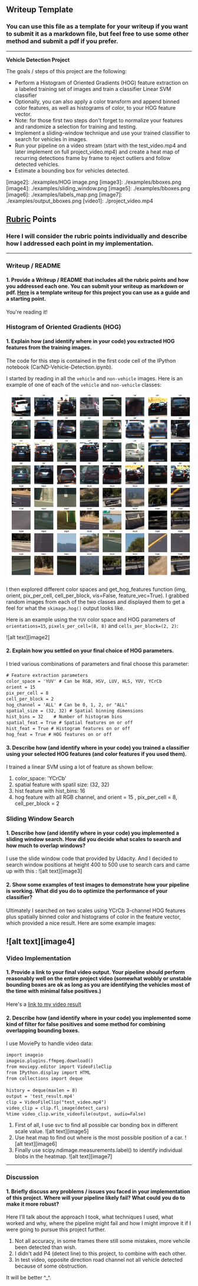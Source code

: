 ## Writeup Template
### You can use this file as a template for your writeup if you want to submit it as a markdown file, but feel free to use some other method and submit a pdf if you prefer.

---

**Vehicle Detection Project**

The goals / steps of this project are the following:

* Perform a Histogram of Oriented Gradients (HOG) feature extraction on a labeled training set of images and train a classifier Linear SVM classifier
* Optionally, you can also apply a color transform and append binned color features, as well as histograms of color, to your HOG feature vector. 
* Note: for those first two steps don't forget to normalize your features and randomize a selection for training and testing.
* Implement a sliding-window technique and use your trained classifier to search for vehicles in images.
* Run your pipeline on a video stream (start with the test_video.mp4 and later implement on full project_video.mp4) and create a heat map of recurring detections frame by frame to reject outliers and follow detected vehicles.
* Estimate a bounding box for vehicles detected.

[//]: # (Image References)
[image1]: ./examples/car_not_car.png
[image2]: ./examples/HOG image.png
[image3]: ./examples/bboxes.png
[image4]: ./examples/sliding_window.png
[image5]: ./examples/bboxes.png
[image6]: ./examples/labels_map.png
[image7]: ./examples/output_bboxes.png
[video1]: ./project_video.mp4

## [Rubric](https://review.udacity.com/#!/rubrics/513/view) Points
### Here I will consider the rubric points individually and describe how I addressed each point in my implementation.  

---
### Writeup / README

#### 1. Provide a Writeup / README that includes all the rubric points and how you addressed each one.  You can submit your writeup as markdown or pdf.  [Here](https://github.com/udacity/CarND-Vehicle-Detection/blob/master/writeup_template.md) is a template writeup for this project you can use as a guide and a starting point.  

You're reading it!

### Histogram of Oriented Gradients (HOG)

#### 1. Explain how (and identify where in your code) you extracted HOG features from the training images.

The code for this step is contained in the first code cell of the IPython notebook (CarND-Vehicle-Detection.ipynb).  

I started by reading in all the `vehicle` and `non-vehicle` images.  Here is an example of one of each of the `vehicle` and `non-vehicle` classes:

![alt text][image1]

I then explored different color spaces and get_hog_features function (img, orient, pix_per_cell, cell_per_block, vis=False, feature_vec=True).  I grabbed random images from each of the two classes and displayed them to get a feel for what the `skimage.hog()` output looks like.

Here is an example using the `YUV` color space and HOG parameters of `orientations=15`, `pixels_per_cell=(8, 8)` and `cells_per_block=(2, 2)`:


![alt text][image2]

#### 2. Explain how you settled on your final choice of HOG parameters.

I tried various combinations of parameters and final choose this parameter:
```
# Feature extraction parameters
color_space = 'YUV' # Can be RGB, HSV, LUV, HLS, YUV, YCrCb
orient = 15
pix_per_cell = 8
cell_per_block = 2
hog_channel = 'ALL' # Can be 0, 1, 2, or "ALL"
spatial_size = (32, 32) # Spatial binning dimensions
hist_bins = 32    # Number of histogram bins
spatial_feat = True # Spatial features on or off
hist_feat = True # Histogram features on or off
hog_feat = True # HOG features on or off
```

#### 3. Describe how (and identify where in your code) you trained a classifier using your selected HOG features (and color features if you used them).

I trained a linear SVM using a lot of feature as shown bellow:
1. color_space: 'YCrCb'
2. spatial feature with spatil size: (32, 32)
3. hist feature with hist_bins: 16
4. hog feature with all RGB channel, and orient = 15 , pix_per_cell = 8, cell_per_block = 2

### Sliding Window Search

#### 1. Describe how (and identify where in your code) you implemented a sliding window search.  How did you decide what scales to search and how much to overlap windows?

I use the slide window code that provided by Udacity. And I decided to search window positions at height 400 to 500 use to search cars and came up with this :
![alt text][image3]

#### 2. Show some examples of test images to demonstrate how your pipeline is working.  What did you do to optimize the performance of your classifier?

Ultimately I searched on two scales using YCrCb 3-channel HOG features plus spatially binned color and histograms of color in the feature vector, which provided a nice result.  Here are some example images:

![alt text][image4]
---

### Video Implementation

#### 1. Provide a link to your final video output.  Your pipeline should perform reasonably well on the entire project video (somewhat wobbly or unstable bounding boxes are ok as long as you are identifying the vehicles most of the time with minimal false positives.)
Here's a [link to my video result](./project_video.mp4)


#### 2. Describe how (and identify where in your code) you implemented some kind of filter for false positives and some method for combining overlapping bounding boxes.
I use MoviePy to handle video data:
```
import imageio
imageio.plugins.ffmpeg.download()
from moviepy.editor import VideoFileClip
from IPython.display import HTML
from collections import deque

history = deque(maxlen = 8)
output = 'test_result.mp4'
clip = VideoFileClip("test_video.mp4")
video_clip = clip.fl_image(detect_cars)
%time video_clip.write_videofile(output, audio=False)
```
1. First of all, I use svc to find all possible car bonding box in different scale value. 
![alt text][image5]
2. Use heat map to find out where is the most possible position of a car. 
![alt text][image6]
3. Finally use scipy.ndimage.measurements.label() to identify individual blobs in the heatmap.
![alt text][image7]

---

### Discussion

#### 1. Briefly discuss any problems / issues you faced in your implementation of this project.  Where will your pipeline likely fail?  What could you do to make it more robust?

Here I'll talk about the approach I took, what techniques I used, what worked and why, where the pipeline might fail and how I might improve it if I were going to pursue this project further.  

1. Not all accuracy, in some frames there still some mistakes, more vehcile been detected than wish.
2. I didn't add P4 (detect line) to this project, to combine with each other.
3. In test video, opposite direction road channel not all vehicle detected because of some obstruction.

It will be better ^_^.
